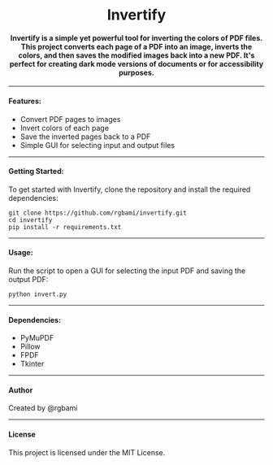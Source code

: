 <div align="center"> 
  
# Invertify
#### Invertify is a simple yet powerful tool for inverting the colors of PDF files. This project converts each page of a PDF into an image, inverts the colors, and then saves the modified images back into a new PDF. It's perfect for creating dark mode versions of documents or for accessibility purposes.

</div>

----

#### Features:
- Convert PDF pages to images
- Invert colors of each page
- Save the inverted pages back to a PDF
- Simple GUI for selecting input and output files

----

#### Getting Started: 
To get started with Invertify, clone the repository and install the required dependencies:
```
git clone https://github.com/rgbami/invertify.git
cd invertify
pip install -r requirements.txt
```

----


#### Usage:
Run the script to open a GUI for selecting the input PDF and saving the output PDF:
```
python invert.py
````

----

#### Dependencies:
- PyMuPDF
- Pillow
- FPDF
- Tkinter

----

#### Author
Created by @rgbami

----

#### License
This project is licensed under the MIT License.
